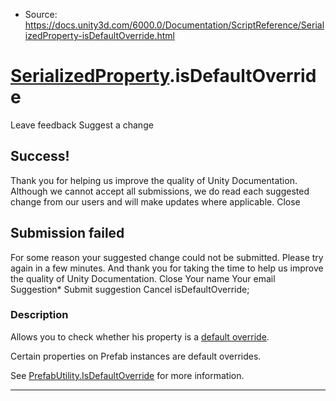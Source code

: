 * Source: https://docs.unity3d.com/6000.0/Documentation/ScriptReference/SerializedProperty-isDefaultOverride.html

#  [SerializedProperty](https://docs.unity3d.com/6000.0/Documentation/ScriptReference/SerializedProperty.html).isDefaultOverride
Leave feedback
Suggest a change
## Success!
Thank you for helping us improve the quality of Unity Documentation. Although we cannot accept all submissions, we do read each suggested change from our users and will make updates where applicable.
Close
## Submission failed
For some reason your suggested change could not be submitted. Please <a>try again</a> in a few minutes. And thank you for taking the time to help us improve the quality of Unity Documentation.
Close
Your name Your email Suggestion* Submit suggestion
Cancel
isDefaultOverride; 
### Description
Allows you to check whether his property is a [default override](https://docs.unity3d.com/6000.0/Documentation/ScriptReference/PrefabUtility.IsDefaultOverride.html).  
  
Certain properties on Prefab instances are default overrides.  
  
See [PrefabUtility.IsDefaultOverride](https://docs.unity3d.com/6000.0/Documentation/ScriptReference/PrefabUtility.IsDefaultOverride.html) for more information.
* * *
